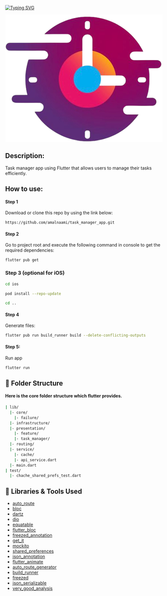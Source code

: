 <a href="https://git.io/typing-svg"><img src="https://readme-typing-svg.demolab.com?font=Fira+Code&pause=1000&width=435&lines=Task+Manager+App" alt="Typing SVG" /></a>

![alt text](assets/logo.png)


## Description:
Task manager app using Flutter that allows users to manage their tasks efficiently.

## How to use:

#### Step 1
Download or clone this repo by using the link below:

```bash
https://github.com/amalnaami/task_manager_app.git
```

#### Step 2
Go to project root and execute the following command in console to get the required dependencies:
```bash
flutter pub get
```

### Step 3 (optional for iOS)
```bash
cd ios
```
```bash
pod install --repo-update
```
```bash
cd ..
```
#### Step 4
Generate files:

```bash
flutter pub run build_runner build --delete-conflicting-outputs
```

#### Step 5:
Run app
```bash
flutter run
```

## 🚀 Folder Structure
#### Here is the core folder structure which flutter provides.

```bash
| lib/
  |- core/
    |- failure/
  |- infrastructure/
  |- presentation/
    |- feature/
    |- task_manager/
  |- routing/
  |- service/
    |- cache/
    |- api_service.dart
  |- main.dart
| test/
  |- chache_shared_prefs_test.dart
```
</pre>

## 🚀 Libraries & Tools Used
* [auto_route](https://pub.dev/packages/auto_route)
* [bloc](https://pub.dev/packages/bloc)
* [dartz](https://pub.dev/packages/dartz)
* [dio](https://pub.dev/packages/dio)
* [equatable](https://pub.dev/packages/equatable)
* [flutter_bloc](https://pub.dev/packages/flutter_bloc)
* [freezed_annotation](https://pub.dev/packages/freezed_annotation)
* [get_it](https://pub.dev/packages/get_it)
* [mockito](https://pub.dev/packages/mockito)
* [shared_preferences](https://pub.dev/packages/shared_preferences)
* [json_annotation](https://pub.dev/packages/json_annotation)
* [flutter_animate](https://pub.dev/packages/flutter_animate)
* [auto_route_generator](https://pub.dev/packages/auto_route_generator)
* [build_runner](https://pub.dev/packages/build_runner)
* [freezed](https://pub.dev/packages/freezed)
* [json_serializable](https://pub.dev/packages/json_serializable)
* [very_good_analysis](https://pub.dev/packages/very_good_analysis)
